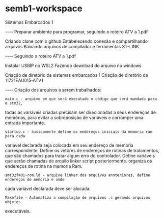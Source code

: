 # semb1-workspace
Sistemas Embarcados 1

---- Preparar ambiente para programar, seguindo o roteiro ATV a 1.pdf

Criando clone com o github
Estabelecendo conexão e compartilhando arquivos
Baixando arquivos de compilador e ferramentas ST-LINK

---- Seguindo o roteiro ATV a 1.pdf

Instalar USBIP no WSL2
Fazendo download do arquivo no windows

Criação de diretório de sistemas embarcados 1
Criação de diretório de 11721EAU015-ATV1
    
---- Criação dos arquivos a serem trabalhados:

    main.c - arquivo em que será executado o código que será mandado para o stm32, 
todas as variáveis criadas precisam ser direcionadas a seus endereços de memórias, 
para evitar a sobreposição de variáveis e corromper uma entrada importante.

    startup.c - basicamente define os endereços iniciais da memoria ram para cada 
variável declarada seja colocada em seu endereço de memoria correspondente.
Define os vetores de endereços de rotinas de tratamentos, que são chamados para tratar algum erro do controlador.
Define variáveis que serão chamadas de arquilo linker script posteriormente. 
organiza os endereços de rotina na memoria Ram.

    smt32f401-rom.ld - arquivo linker dos arquivos annteriores, define endereços de memória e onde 
cada variável declarada deve ser alocada.

    Makefile - Automatiza a compilação de arquivos .c gerando arquivos objetos
executáveis. 
